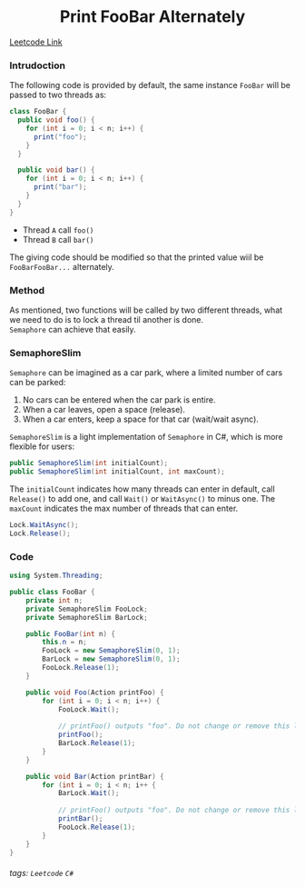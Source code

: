 <center><h1>Print FooBar Alternately</h1></center>

[Leetcode Link](https://leetcode.com/problems/print-foobar-alternately/)
### Intrudoction

The following code is provided by default, the same instance `FooBar` will be passed to two threads as:
```csharp
class FooBar {
  public void foo() {
    for (int i = 0; i < n; i++) {
      print("foo");
    }
  }

  public void bar() {
    for (int i = 0; i < n; i++) {
      print("bar");
    }
  }
}
```
* Thread `A` call `foo()`
* Thread `B` call `bar()`

The giving code should be modified so that the printed value wiil be `FooBarFooBar...` alternately. 

### Method
As mentioned, two functions will be called by two different threads, what we need to do is to lock a thread til another is done.  
`Semaphore` can achieve that easily.

### SemaphoreSlim
`Semaphore` can be imagined as a car park, where a limited number of cars can be parked:
1. No cars can be entered when the car park is entire.
2. When a car leaves, open a space (release).
3. When a car enters, keep a space for that car (wait/wait async).

`SemaphoreSlim` is a light implementation of `Semaphore` in C#, which is more flexible for users:
```csharp
public SemaphoreSlim(int initialCount);
public SemaphoreSlim(int initialCount, int maxCount);
```
The `initialCount` indicates how many threads can enter in default, call `Release()` to add one, and call `Wait()` or `WaitAsync()` to minus one.
The `maxCount` indicates the max number of threads that can enter.
```csharp
Lock.WaitAsync();
Lock.Release();
```

### Code
```csharp
using System.Threading;

public class FooBar {
    private int n;
    private SemaphoreSlim FooLock;
    private SemaphoreSlim BarLock;

    public FooBar(int n) {
        this.n = n;
        FooLock = new SemaphoreSlim(0, 1);
        BarLock = new SemaphoreSlim(0, 1);
        FooLock.Release(1);
    }

    public void Foo(Action printFoo) {
        for (int i = 0; i < n; i++) {
            FooLock.Wait();
            
            // printFoo() outputs "foo". Do not change or remove this line.
            printFoo();
            BarLock.Release(1);
        }
    }

    public void Bar(Action printBar) {
        for (int i = 0; i < n; i++ {
            BarLock.Wait();
            
            // printFoo() outputs "foo". Do not change or remove this line.
            printBar();
            FooLock.Release(1);
        }
    }
}
```

###### tags: `Leetcode` `C#`